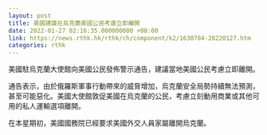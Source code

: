 ```yaml
---
layout: post
title: 美國建議在烏克蘭美國公民考慮立即離開
date: 2022-01-27 02:16:35.000000000 +08:00
link: https://news.rthk.hk/rthk/ch/component/k2/1630784-20220127.htm
categories: rthk
---
```


美國駐烏克蘭大使館向美國公民發佈警示通告，建議當地美國公民考慮立即離開。

通告表示，由於俄羅斯軍事行動帶來的威脅增加，烏克蘭安全局勢持續無法預測，甚至可能惡化。美國大使館敦促美國在烏克蘭的公民，考慮立刻動用商業或其他可用的私人運輸選項離開。

在本星期初，美國國務院已經要求美國外交人員家屬離開烏克蘭。
